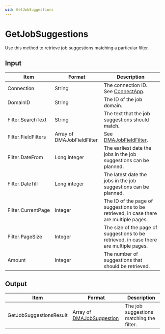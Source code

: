 ```yaml
---
uid: GetJobSuggestions
---
```


# GetJobSuggestions

Use this method to retrieve job suggestions matching a particular filter.

## Input

| Item                | Format                     | Description                                                                            |
|---------------------|----------------------------|----------------------------------------------------------------------------------------|
| Connection          | String                     | The connection ID. See [ConnectApp](xref:ConnectApp).                                   |
| DomainID            | String                     | The ID of the job domain.                                                              |
| Filter.SearchText   | String                     | The text that the job suggestions should match.                                        |
| Filter.FieldFilters | Array of DMAJobFieldFilter | See [DMAJobFieldFilter](xref:DMAJobFieldFilter).                |
| Filter.DateFrom     | Long integer               | The earliest date the jobs in the job suggestions can be planned.                      |
| Filter.DateTill     | Long integer               | The latest date the jobs in the job suggestions can be planned.                        |
| Filter.CurrentPage  | Integer                    | The ID of the page of suggestions to be retrieved, in case there are multiple pages.   |
| Filter.PageSize     | Integer                    | The size of the page of suggestions to be retrieved, in case there are multiple pages. |
| Amount              | Integer                    | The number of suggestions that should be retrieved.                                    |

## Output

| Item | Format | Description |
|--|--|--|
| GetJobSuggestionsResult | Array of [DMAJobSuggestion](xref:DMAJobSuggestion) | The job suggestions matching the filter. |
